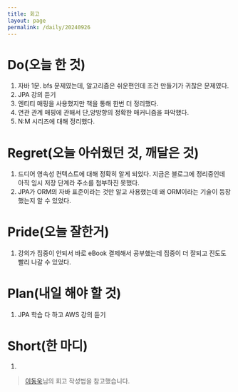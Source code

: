 ```yaml
---
title: 회고
layout: page
permalink: /daily/20240926
---
```


# Do(오늘 한 것)
1. 자바 1문. bfs 문제였는데, 알고리즘은 쉬운편인데 조건 만들기가 귀찮은 문제였다.
2. JPA 강의 듣기
3. 엔티티 매핑을 사용했지만 책을 통해 한번 더 정리했다.
4. 연관 관계 매핑에 관해서 단,양방향의 정확한 매커니즘을 파악했다.
5. N:M 시리즈에 대해 정리했다.

# Regret(오늘 아쉬웠던 것, 깨달은 것)
1. 드디어 영속성 컨텍스트에 대해 정확히 알게 되었다. 지금은 블로그에 정리중인데 아직 임시 저장 단계라 주소를 첨부하진 못했다.
2. JPA가 ORM의 자바 표준이라는 것만 알고 사용했는데 왜 ORM이라는 기술이 등장했는지 알 수 있었다.

# Pride(오늘 잘한거)
1. 강의가 집중이 안되서 바로 eBook 결제해서 공부했는데 집중이 더 잘되고 진도도 빨리 나갈 수 있었다.

# Plan(내일 해야 할 것)
1. JPA 학습 다 하고 AWS 강의 듣기

# Short(한 마디)
1. 

> [이동욱](https://dongwooklee96.github.io/)님의 회고 작성법을 참고했습니다.
